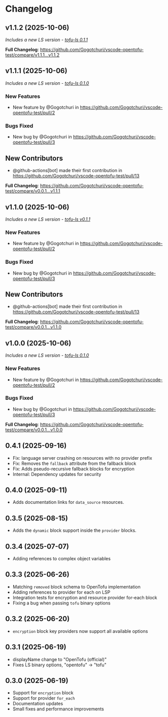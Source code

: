# Changelog

## v1.1.2 (2025-10-06)

*Includes a new LS version - [tofu-ls 0.1.1](https://github.com/opentofu/tofu-ls/releases/tag/v0.1.1)*
    


**Full Changelog**: https://github.com/Gogotchuri/vscode-opentofu-test/compare/v1.1.1...v1.1.2


## v1.1.1 (2025-10-06)

*Includes a new LS version - [tofu-ls 0.1.0](https://github.com/opentofu/tofu-ls/releases/tag/v0.1.0)*
    
### New Features
* New feature by @Gogotchuri in https://github.com/Gogotchuri/vscode-opentofu-test/pull/2
### Bugs Fixed
* New bug by @Gogotchuri in https://github.com/Gogotchuri/vscode-opentofu-test/pull/3

## New Contributors
* @github-actions[bot] made their first contribution in https://github.com/Gogotchuri/vscode-opentofu-test/pull/13

**Full Changelog**: https://github.com/Gogotchuri/vscode-opentofu-test/compare/v0.0.1...v1.1.1


## v1.1.0 (2025-10-06)

*Includes a new LS version - [tofu-ls v0.1.1](https://github.com/opentofu/tofu-ls/releases/tag/vv0.1.1)*
    
### New Features
* New feature by @Gogotchuri in https://github.com/Gogotchuri/vscode-opentofu-test/pull/2
### Bugs Fixed
* New bug by @Gogotchuri in https://github.com/Gogotchuri/vscode-opentofu-test/pull/3

## New Contributors
* @github-actions[bot] made their first contribution in https://github.com/Gogotchuri/vscode-opentofu-test/pull/13

**Full Changelog**: https://github.com/Gogotchuri/vscode-opentofu-test/compare/v0.0.1...v1.1.0


## v1.0.0 (2025-10-06)

*Includes a new LS version - [tofu-ls 0.1.0](https://github.com/opentofu/tofu-ls/releases/tag/v0.1.0)*
    
### New Features
* New feature by @Gogotchuri in https://github.com/Gogotchuri/vscode-opentofu-test/pull/2
### Bugs Fixed
* New bug by @Gogotchuri in https://github.com/Gogotchuri/vscode-opentofu-test/pull/3


**Full Changelog**: https://github.com/Gogotchuri/vscode-opentofu-test/compare/v0.0.1...v1.0.0


## 0.4.1 (2025-09-16)
- Fix: language server crashing on resources with no provider prefix
- Fix: Removes the `fallback` attribute from the fallback block
- Fix: Adds pseudo-recursive fallback blocks for encryption
- Internal: Dependency updates for security

## 0.4.0 (2025-09-11)
- Adds documentation links for `data_source` resources. 

## 0.3.5 (2025-08-15)
- Adds the `dynamic` block support inside the `provider` blocks.

## 0.3.4 (2025-07-07)
- Adding references to complex object variables

## 0.3.3 (2025-06-26)
- Matching `removed` block schema to OpenTofu implementation
- Adding references to provider for each on LSP
- Integration tests for encryption and resource provider for-each block
- Fixing a bug when passing `tofu` binary options

## 0.3.2 (2025-06-20)
- `encryption` block key providers now support all available options

## 0.3.1 (2025-06-19)
- displayName change to "OpenTofu (official)"
- Fixes LS binary options, "opentofu" -> "tofu"

## 0.3.0 (2025-06-19)
- Support for `encryption` block
- Support for provider `for_each`
- Documentation updates
- Small fixes and performance improvements